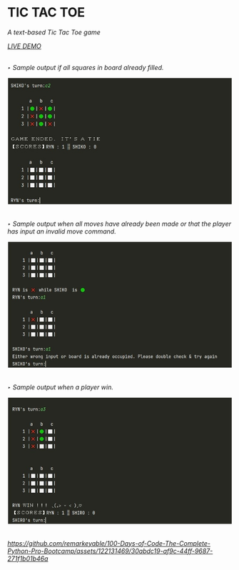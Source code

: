 <h1>TIC TAC TOE</h1>
<p><em>A text-based Tic Tac Toe game<em><p>
<a href="https://replit.com/@RynSample/DAY-83?v=1"> LIVE DEMO </a> 
  <br>
  <br>
  <p>‣ Sample output if all squares in board already filled.</p> 
<img src="images/1.JPG" width=700>  
  <br>
    <br>
  <p>‣ Sample output when all moves have already been made or that the player has input an invalid move command.</p> 
 <img src="images/2.JPG" width=700> 
   <br>
    <br>
  <p>‣ Sample output when a player win.</p> 
 <img src="images/3.JPG" width=700>  
<br>
<br>



https://github.com/remarkeyable/100-Days-of-Code-The-Complete-Python-Pro-Bootcamp/assets/122131469/30abdc19-af9c-44ff-9687-271f1b01b46a





